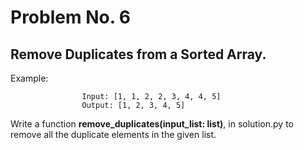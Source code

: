 # Problem No. 6

## Remove Duplicates from a Sorted Array.

Example:  

                    Input: [1, 1, 2, 2, 3, 4, 4, 5] 
                    Output: [1, 2, 3, 4, 5]

Write a function **remove_duplicates(input_list: list)**, in solution.py to remove all the duplicate elements in the given list. 
